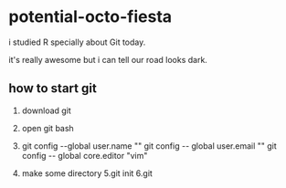 # potential-octo-fiesta






i studied R specially about Git today.

it's really awesome but i can tell our road looks dark. 

## how to start git
1. download git
2. open git bash
3. git config --global user.name ""
git config -- global user.email ""
git config -- global core.editor "vim"

4. make some directory
5.git init
6.git  
